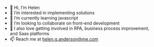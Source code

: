 - 👋 Hi, I’m Helen
- 👀 I’m interested in implementing solutions
- 🌱 I’m currently learning javascript
- 💞️ I’m looking to collaborate on front-end development
- 💞️ I also love getting involved in RPA, business process improvement, and Saas platforms
- 📫 Reach me at helen.g.anderson@me.com 

<!---
grace-anderson/grace-anderson is a ✨ special ✨ repository because its `README.md` (this file) appears on your GitHub profile.
You can click the Preview link to take a look at your changes.
--->
